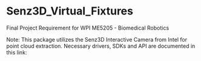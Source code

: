 Senz3D_Virtual_Fixtures
=======================

Final Project Requirement for WPI ME5205 - Biomedical Robotics 

Note: This package utilizes the Senz3D Interactive Camera from Intel for point cloud extraction. Necessary drivers, SDKs
and API are documented in this link: 
